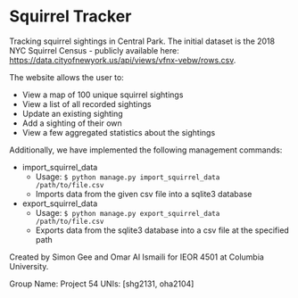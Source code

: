 # Squirrel Tracker
Tracking squirrel sightings in Central Park. 
The initial dataset is the 2018 NYC Squirrel Census - publicly available here: https://data.cityofnewyork.us/api/views/vfnx-vebw/rows.csv.

The website allows the user to:
 
- View a map of 100 unique squirrel sightings
- View a list of all recorded sightings 
- Update an existing sighting 
- Add a sighting of their own 
- View a few aggregated statistics about the sightings

Additionally, we have implemented the following management commands:

- import_squirrel_data
    - Usage: ```$ python manage.py import_squirrel_data /path/to/file.csv```
    - Imports data from the given csv file into a sqlite3 database
- export_squirrel_data
    - Usage: ```$ python manage.py export_squirrel_data /path/to/file.csv```
    - Exports data from the sqlite3 database into a csv file at the specified path

Created by Simon Gee and Omar Al Ismaili for IEOR 4501 at Columbia University.

Group Name: Project 54
UNIs: [shg2131, oha2104]  
